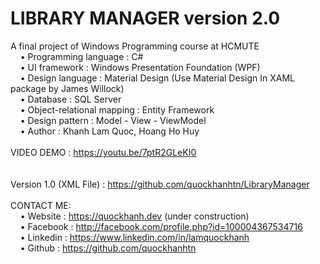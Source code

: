 # LIBRARY MANAGER version 2.0
A final project of Windows Programming course at HCMUTE                                               <br>
    • Programming language : C#                                                                       <br>
    • UI framework : Windows Presentation Foundation (WPF)                                            <br>
    • Design language : Material Design (Use Material Design In XAML package by James Willock)        <br>
    • Database : SQL Server                                                                           <br>
    • Object-relational mapping : Entity Framework                                                    <br>
    • Design pattern : Model - View - ViewModel                                                       <br>
    • Author : Khanh Lam Quoc, Hoang Ho Huy                                                           <br>
                                                                                                      <br>
VIDEO DEMO : https://youtu.be/7ptR2GLeKI0                                                             <br>
                                                                                                      <br>
                                                                                                      <br>
Version 1.0 (XML File) : https://github.com/quockhanhtn/LibraryManager                                <br>
                                                                                                      <br>
CONTACT ME:                                                                                           <br>
    • Website : https://quockhanh.dev (under construction)                                            <br>
    • Facebook : http://facebook.com/profile.php?id=100004367534716                                   <br>
    • Linkedin : https://www.linkedin.com/in/lamquockhanh                                             <br>
    • Github : https://github.com/quockhanhtn                                                         <br>
